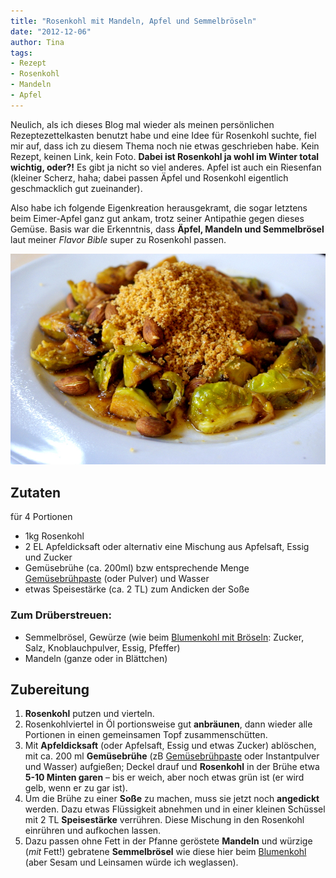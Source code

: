 ```yaml
---
title: "Rosenkohl mit Mandeln, Apfel und Semmelbröseln"
date: "2012-12-06" 
author: Tina
tags:
- Rezept
- Rosenkohl
- Mandeln
- Apfel
---
```


Neulich, als ich dieses Blog mal wieder als meinen persönlichen Rezeptezettelkasten benutzt habe und eine Idee für Rosenkohl suchte, fiel mir auf, dass ich zu diesem Thema noch nie etwas geschrieben habe. Kein Rezept, keinen Link, kein Foto. **Dabei ist Rosenkohl ja wohl im Winter total wichtig, oder?!** Es gibt ja nicht so viel anderes. Apfel ist auch ein Riesenfan (kleiner Scherz, haha; dabei passen Äpfel und Rosenkohl eigentlich geschmacklich gut zueinander).

Also habe ich folgende Eigenkreation herausgekramt, die sogar letztens beim Eimer-Apfel ganz gut ankam, trotz seiner Antipathie gegen dieses Gemüse. Basis war die Erkenntnis, dass **Äpfel, Mandeln und Semmelbrösel** laut meiner _Flavor Bible_ super zu Rosenkohl passen.

![rosenkohl](images/rosenkohl.jpg)

## Zutaten

für 4 Portionen

- 1kg Rosenkohl
- 2 EL Apfeldicksaft oder alternativ eine Mischung aus Apfelsaft, Essig und Zucker
- Gemüsebrühe (ca. 200ml) bzw entsprechende Menge [Gemüsebrühpaste](/posts/2012/10/gemusebruhe-paste-eingemachtes-suppengewurz-und-inoffizieller-dreckwegtag/ "Gemüsebrühe-Paste / eingemachtes Suppengewürz und inoffizieller Dreckwegtag") (oder Pulver) und Wasser
- etwas Speisestärke (ca. 2 TL) zum Andicken der Soße

### Zum Drüberstreuen:

- Semmelbrösel, Gewürze (wie beim [Blumenkohl mit Bröseln](/posts/2012/05/blumenkohl-mit-bechamelsose-und-semmelbrosel/ "Blumenkohl mit Bechamelsoße und Semmelbrösel"): Zucker, Salz, Knoblauchpulver, Essig, Pfeffer)
- Mandeln (ganze oder in Blättchen)

## Zubereitung

1. **Rosenkohl** putzen und vierteln.
2. Rosenkohlviertel in Öl portionsweise gut **anbräunen**, dann wieder alle Portionen in einen gemeinsamen Topf zusammenschütten.
3. Mit **Apfeldicksaft** (oder Apfelsaft, Essig und etwas Zucker) ablöschen, mit ca. 200 ml **Gemüsebrühe** (zB [Gemüsebrühpaste](/posts/2012/10/gemusebruhe-paste-eingemachtes-suppengewurz-und-inoffizieller-dreckwegtag/ "Gemüsebrühe-Paste / eingemachtes Suppengewürz und inoffizieller Dreckwegtag") oder Instantpulver und Wasser) aufgießen; Deckel drauf und **Rosenkohl** in der Brühe etwa **5-10 Minten garen** – bis er weich, aber noch etwas grün ist (er wird gelb, wenn er zu gar ist).
4. Um die Brühe zu einer **Soße** zu machen, muss sie jetzt noch **angedickt** werden. Dazu etwas Flüssigkeit abnehmen und in einer kleinen Schüssel mit 2 TL **Speisestärke** verrühren. Diese Mischung in den Rosenkohl einrühren und aufkochen lassen.
5. Dazu passen ohne Fett in der Pfanne geröstete **Mandeln** und würzige (_mit_ Fett!) gebratene **Semmelbrösel** wie diese hier beim [Blumenkohl](/posts/2012/05/blumenkohl-mit-bechamelsose-und-semmelbrosel/ "Blumenkohl mit Bechamelsoße und Semmelbrösel") (aber Sesam und Leinsamen würde ich weglassen).
